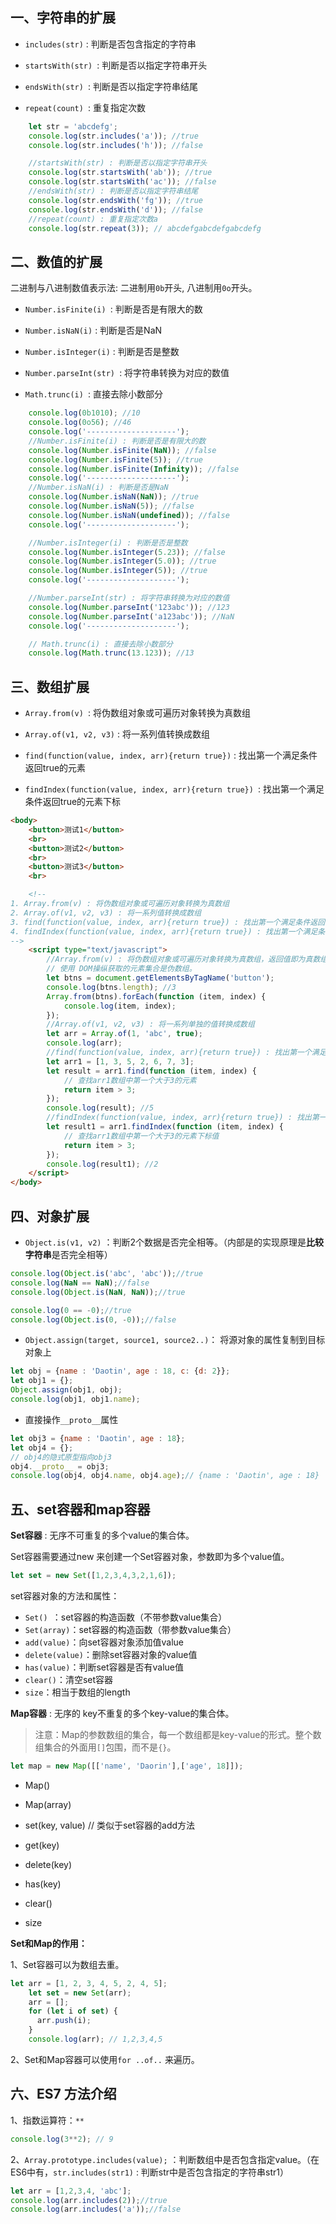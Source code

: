 ## 一、字符串的扩展

- `includes(str)` : 判断是否包含指定的字符串


- `startsWith(str) `: 判断是否以指定字符串开头


- `endsWith(str) `: 判断是否以指定字符串结尾
- `repeat(count) `: 重复指定次数

```js
    let str = 'abcdefg';
    console.log(str.includes('a')); //true
    console.log(str.includes('h')); //false

    //startsWith(str) : 判断是否以指定字符串开头
    console.log(str.startsWith('ab')); //true
    console.log(str.startsWith('ac')); //false
    //endsWith(str) : 判断是否以指定字符串结尾
    console.log(str.endsWith('fg')); //true
    console.log(str.endsWith('d')); //false
    //repeat(count) : 重复指定次数a
    console.log(str.repeat(3)); // abcdefgabcdefgabcdefg
```





## 二、数值的扩展

二进制与八进制数值表示法: 二进制用`0b`开头, 八进制用`0o`开头。

- `Number.isFinite(i) `: 判断是否是有限大的数


- `Number.isNaN(i)` : 判断是否是NaN


- `Number.isInteger(i)` : 判断是否是整数


- `Number.parseInt(str) `: 将字符串转换为对应的数值
- `Math.trunc(i) `: 直接去除小数部分



```js
    console.log(0b1010); //10
    console.log(0o56); //46
    console.log('--------------------');
    //Number.isFinite(i) : 判断是否是有限大的数
    console.log(Number.isFinite(NaN)); //false
    console.log(Number.isFinite(5)); //true
    console.log(Number.isFinite(Infinity)); //false
    console.log('--------------------');
    //Number.isNaN(i) : 判断是否是NaN
    console.log(Number.isNaN(NaN)); //true
    console.log(Number.isNaN(5)); //false
    console.log(Number.isNaN(undefined)); //false
    console.log('--------------------');

    //Number.isInteger(i) : 判断是否是整数
    console.log(Number.isInteger(5.23)); //false
    console.log(Number.isInteger(5.0)); //true
    console.log(Number.isInteger(5)); //true
    console.log('--------------------');

    //Number.parseInt(str) : 将字符串转换为对应的数值
    console.log(Number.parseInt('123abc')); //123
    console.log(Number.parseInt('a123abc')); //NaN
    console.log('--------------------');

    // Math.trunc(i) : 直接去除小数部分
    console.log(Math.trunc(13.123)); //13
```



## 三、数组扩展

- `Array.from(v) `: 将伪数组对象或可遍历对象转换为真数组
- `Array.of(v1, v2, v3)` : 将一系列值转换成数组


- `find(function(value, index, arr){return true})` : 找出第一个满足条件返回true的元素
- `findIndex(function(value, index, arr){return true}) `: 找出第一个满足条件返回true的元素下标



```html
<body>
    <button>测试1</button>
    <br>
    <button>测试2</button>
    <br>
    <button>测试3</button>
    <br>

    <!--
1. Array.from(v) : 将伪数组对象或可遍历对象转换为真数组
2. Array.of(v1, v2, v3) : 将一系列值转换成数组
3. find(function(value, index, arr){return true}) : 找出第一个满足条件返回true的元素
4. findIndex(function(value, index, arr){return true}) : 找出第一个满足条件返回true的元素下标
-->
    <script type="text/javascript">
        //Array.from(v) : 将伪数组对象或可遍历对象转换为真数组，返回值即为真数组
        // 使用 DOM操纵获取的元素集合是伪数组。
        let btns = document.getElementsByTagName('button');
        console.log(btns.length); //3
        Array.from(btns).forEach(function (item, index) {
            console.log(item, index);
        });
        //Array.of(v1, v2, v3) : 将一系列单独的值转换成数组
        let arr = Array.of(1, 'abc', true);
        console.log(arr);
        //find(function(value, index, arr){return true}) : 找出第一个满足条件返回true的元素
        let arr1 = [1, 3, 5, 2, 6, 7, 3];
        let result = arr1.find(function (item, index) {
            // 查找arr1数组中第一个大于3的元素
            return item > 3;
        });
        console.log(result); //5
        //findIndex(function(value, index, arr){return true}) : 找出第一个满足条件返回true的元素下标
        let result1 = arr1.findIndex(function (item, index) {
            // 查找arr1数组中第一个大于3的元素下标值
            return item > 3;
        });
        console.log(result1); //2
    </script>
</body>
```





## 四、对象扩展

- `Object.is(v1, v2)`  ：判断2个数据是否完全相等。（内部是的实现原理是**比较字符串**是否完全相等）

```js
console.log(Object.is('abc', 'abc'));//true
console.log(NaN == NaN);//false
console.log(Object.is(NaN, NaN));//true

console.log(0 == -0);//true
console.log(Object.is(0, -0));//false
```



- `Object.assign(target, source1, source2..)`： 将源对象的属性复制到目标对象上

```js
let obj = {name : 'Daotin', age : 18, c: {d: 2}};
let obj1 = {};
Object.assign(obj1, obj);
console.log(obj1, obj1.name);
```



- 直接操作` __proto__ `属性

```js
let obj3 = {name : 'Daotin', age : 18};
let obj4 = {};
// obj4的隐式原型指向obj3
obj4.__proto__ = obj3;
console.log(obj4, obj4.name, obj4.age);// {name : 'Daotin', age : 18}  Daotin 18
```





## 五、set容器和map容器

**Set容器** : 无序不可重复的多个value的集合体。

Set容器需要通过new 来创建一个Set容器对象，参数即为多个value值。

```js
let set = new Set([1,2,3,4,3,2,1,6]);
```

set容器对象的方法和属性：

- `Set() `：set容器的构造函数（不带参数value集合）
- `Set(array)`：set容器的构造函数（带参数value集合）
- `add(value)`：向set容器对象添加值value
- `delete(value)`：删除set容器对象的value值
- `has(value)`：判断set容器是否有value值
- `clear()`：清空set容器
- `size`：相当于数组的length



**Map容器** : 无序的 key不重复的多个key-value的集合体。

> 注意：Map的参数数组的集合，每一个数组都是key-value的形式。整个数组集合的外面用`[]`包围，而不是`{}`。

```js
let map = new Map([['name', 'Daorin'],['age', 18]]);
```

- Map()
- Map(array)


- set(key, value) // 类似于set容器的add方法
- get(key)
- delete(key)
- has(key)
- clear()
- size



**Set和Map的作用：**

1、Set容器可以为数组去重。

```js
let arr = [1, 2, 3, 4, 5, 2, 4, 5];
    let set = new Set(arr);
    arr = [];
    for (let i of set) {
      arr.push(i);
    }
    console.log(arr); // 1,2,3,4,5
```



2、Set和Map容器可以使用`for ..of..` 来遍历。







## 六、ES7 方法介绍

1、指数运算符：`**`

```js
console.log(3**2); // 9
```

2、`Array.prototype.includes(value);`  ：判断数组中是否包含指定value。（在ES6中有，`str.includes(str1)` : 判断str中是否包含指定的字符串str1）

```js
let arr = [1,2,3,4, 'abc'];
console.log(arr.includes(2));//true
console.log(arr.includes('a'));//false
```



